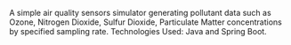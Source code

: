 A simple air quality sensors simulator generating pollutant data such as Ozone, Nitrogen Dioxide, Sulfur Dioxide, Particulate Matter concentrations by specified sampling rate.
Technologies Used:  Java and Spring Boot. 
